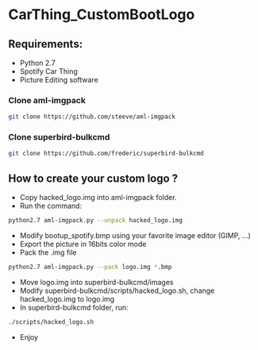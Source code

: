 # CarThing_CustomBootLogo

## Requirements:
* Python 2.7
* Spotify Car Thing
* Picture Editing software
### Clone aml-imgpack
```bash
git clone https://github.com/steeve/aml-imgpack
```

### Clone superbird-bulkcmd
```bash
git clone https://github.com/frederic/superbird-bulkcmd
```

## How to create your custom logo ?
- Copy hacked_logo.img into aml-imgpack folder.
- Run the command:
```bash
python2.7 aml-imgpack.py --unpack hacked_logo.img
```
- Modify bootup_spotify.bmp using your favorite image editor (GIMP, ...)
- Export the picture in 16bits color mode
- Pack the .img file
```bash
python2.7 aml-imgpack.py --pack logo.img *.bmp
```
- Move logo.img into superbird-bulkcmd/images
- Modify superbird-bulkcmd/scripts/hacked_logo.sh, change hacked_logo.img to logo.img
- In superbird-bulkcmd folder, run:
```bash
./scripts/hacked_logo.sh
```
- Enjoy
